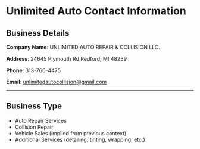 # Unlimited Auto Contact Information

## Business Details
**Company Name**: UNLIMITED AUTO REPAIR & COLLISION LLC.

**Address**: 
24645 Plymouth Rd 
Redford, MI 48239

**Phone**: 313-766-4475

**Email**: unlimitedautocollision@gmail.com

---

## Business Type
- Auto Repair Services
- Collision Repair
- Vehicle Sales (implied from previous context)
- Additional Services (detailing, tinting, wrapping, etc.)
